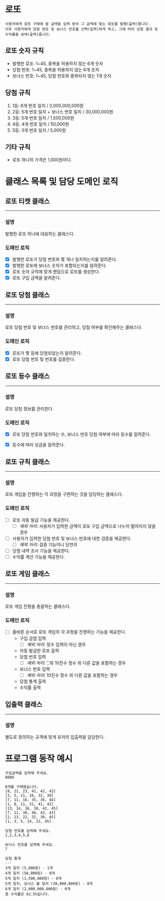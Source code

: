 
# 로또

    사용자에게 로또 구매에 쓸 금액을 입력 받아 그 금액에 맞는 로또를 발행(출력)합니다.
    이후 사용자에게 당첨 번호 및 보너스 번호를 선택(입력)하게 하고, 그에 따라 당첨 결과 및 수익률을 보여(출력)줍니다. 

## 로또 숫자 규칙
- 발행한 로또: 1~45, 중복을 허용하지 않는 6개 숫자
- 당첨 번호: 1~45, 중복을 허용하지 않는 6개 숫자
- 보너스 번호: 1~45, 당첨 번호와 중복되지 않는 1개 숫자

## 당첨 규칙
1. 1등: 6개 번호 일치 / 2,000,000,000원
2. 2등: 5개 번호 일치 + 보너스 번호 일치 / 30,000,000원
3. 3등: 5개 번호 일치 / 1,500,000원
4. 4등: 4개 번호 일치 / 50,000원
5. 5등: 3개 번호 일치 / 5,000원

## 기타 규칙
- 로또 하나의 가격은 1,000원이다.

# 클래스 목록 및 담당 도메인 로직

## 로또 티켓 클래스

---
### 설명
  발행한 로또 하나에 대응하는 클래스다.
### 도메인 로직
- [x] 발행한 로또가 당첨 번호와 몇 개나 일치하는지를 알려준다.
- [x] 발행한 로또에 보너스 숫자가 포함되는지를 알려준다.
- [x] 로또 숫자 규칙에 맞게 랜덤으로 로또를 생성한다.
- [x] 로또 구입 금액을 알려준다.

## 로또 당첨 클래스

---
### 설명
  로또 당첨 번호 및 보너스 번호를 관리하고, 당첨 여부를 확인해주는 클래스다.
### 도메인 로직
- [x] 로또가 몇 등에 당첨되었는지 알려준다.
- [x] 로또 당첨 번호 및 번호를 검증한다.

## 로또 등수 클래스

---
### 설명
  로또 당첨 정보를 관리한다.
### 도메인 로직
- [x] 로또 당첨 번호와 일치하는 수, 보너스 번호 당첨 여부에 따라 등수를 알려준다.
- [x] 등수에 따라 상금을 알려준다.


## 로또 규칙 클래스

---
### 설명
  로또 게임을 진행하는 각 과정을 구현하는 것을 담당하는 클래스다.
### 도메인 로직
- [ ] 로또 자동 발급 기능을 제공한다.
  - [ ] *예외 처리*: 사용자가 입력한 금액이 로또 구입 금액으로 나누어 떨어지지 않을 경우
- [ ] 사용자가 입력한 당첨 번호 및 보너스 번호에 대한 검증을 제공한다.
  - [ ] *예외 처리*: 검증 기능이니 당연히
- [ ] 당첨 내역 조사 기능을 제공한다.
- [ ] 수익률 계산 기능을 제공한다.

## 로또 게임 클래스

---
### 설명
  로또 게임 진행을 총괄하는 클래스다.
### 도메인 로직
- [ ] 올바른 순서로 로또 게임의 각 과정을 진행하는 기능을 제공한다.
  - 구입 금앱 입력
    - [ ] *예외 처리*: 정수 입력이 아닌 경우
  - 자동 발급한 로또 출력
  - 당첨 번호 입력
    - [ ] *예외 처리*: ','와 10진수 정수 외 다른 값을 포함하는 경우
  - 보너스 번호 입력
    - [ ] *예외 처리*: 10진수 정수 외 다른 값을 포함하는 경우
  - 당첨 통계 출력
  - 수익률 출력

## 입출력 클래스

---
### 설명
  별도로 정의하는 규격에 맞게 유저의 입출력을 담당한다.

# 프로그램 동작 예시
```
구입금액을 입력해 주세요.
8000

8개를 구매했습니다.
[8, 21, 23, 41, 42, 43] 
[3, 5, 11, 16, 32, 38] 
[7, 11, 16, 35, 36, 44] 
[1, 8, 11, 31, 41, 42] 
[13, 14, 16, 38, 42, 45] 
[7, 11, 30, 40, 42, 43] 
[2, 13, 22, 32, 38, 45] 
[1, 3, 5, 14, 22, 45]

당첨 번호를 입력해 주세요.
1,2,3,4,5,6

보너스 번호를 입력해 주세요.
7

당첨 통계
---
3개 일치 (5,000원) - 1개
4개 일치 (50,000원) - 0개
5개 일치 (1,500,000원) - 0개
5개 일치, 보너스 볼 일치 (30,000,000원) - 0개
6개 일치 (2,000,000,000원) - 0개
총 수익률은 62.5%입니다.
```
